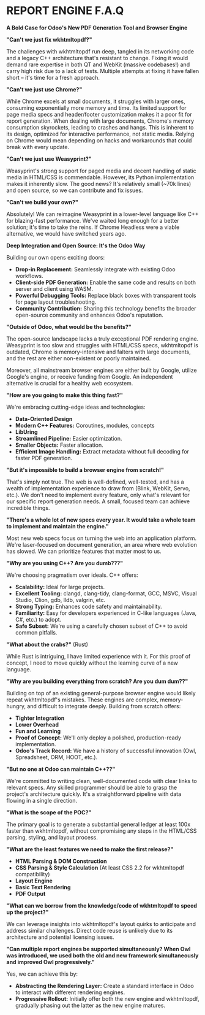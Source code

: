 # REPORT ENGINE F.A.Q

**A Bold Case for Odoo's New PDF Generation Tool and Browser Engine**

**"Can't we just fix wkhtmltopdf?"**

The challenges with wkhtmltopdf run deep, tangled in its networking code and a legacy C++ architecture that's resistant to change.  Fixing it would demand rare expertise in both QT and WebKit (massive codebases!) and carry high risk due to a lack of tests.  Multiple attempts at fixing it have fallen short – it's time for a fresh approach.

**"Can't we just use Chrome?"**

While Chrome excels at small documents, it struggles with larger ones, consuming exponentially more memory and time. Its limited support for page media specs and header/footer customization makes it a poor fit for report generation. When dealing with large documents, Chrome's memory consumption skyrockets, leading to crashes and hangs.  This is inherent to its design, optimized for interactive performance, not static media. Relying on Chrome would mean depending on hacks and workarounds that could break with every update.

**"Can't we just use Weasyprint?"**

Weasyprint's strong support for paged media and decent handling of static media in HTML/CSS is commendable.  However, its Python implementation makes it inherently slow.  The good news?  It's relatively small (~70k lines) and open source, so we can contribute and fix issues.

**"Can't we build your own?"**

Absolutely!  We can reimagine Weasyprint in a lower-level language like C++ for blazing-fast performance.  We've waited long enough for a better solution; it's time to take the reins. If Chrome Headless were a viable alternative, we would have switched years ago.

**Deep Integration and Open Source: It's the Odoo Way**

Building our own opens exciting doors:

* **Drop-in Replacement:** Seamlessly integrate with existing Odoo workflows.
* **Client-side PDF Generation:**  Enable the same code and results on both server and client using WASM.
* **Powerful Debugging Tools:**  Replace black boxes with transparent tools for page layout troubleshooting.
* **Community Contribution:**  Sharing this technology benefits the broader open-source community and enhances Odoo's reputation.

**"Outside of Odoo, what would be the benefits?"**

The open-source landscape lacks a truly exceptional PDF rendering engine. Weasyprint is too slow and struggles with HTML/CSS specs, wkhtmltopdf is outdated, Chrome is memory-intensive and falters with large documents, and the rest are either non-existent or poorly maintained. 

Moreover, all mainstream browser engines are either built by Google, utilize Google's engine, or receive funding from Google.  An independent alternative is crucial for a healthy web ecosystem.

**"How are you going to make this thing fast?"**

We're embracing cutting-edge ideas and technologies:

* **Data-Oriented Design**
* **Modern C++ Features:** Coroutines, modules, concepts
* **LibUring**
* **Streamlined Pipeline:** Easier optimization.
* **Smaller Objects:** Faster allocation.
* **Efficient Image Handling:** Extract metadata without full decoding for faster PDF generation.

**"But it's impossible to build a browser engine from scratch!"**

That's simply not true.  The web is well-defined, well-tested, and has a wealth of implementation experience to draw from (Blink, WebKit, Servo, etc.). We don't need to implement every feature, only what's relevant for our specific report generation needs.  A small, focused team can achieve incredible things.

**"There's a whole lot of new specs every year. It would take a whole team to implement and maintain the engine."**

Most new web specs focus on turning the web into an application platform.  We're laser-focused on document generation, an area where web evolution has slowed. We can prioritize features that matter most to us.

**"Why are you using C++? Are you dumb???"**

We're choosing pragmatism over ideals. C++ offers:

* **Scalability:**  Ideal for large projects.
* **Excellent Tooling:**  clangd, clang-tidy, clang-format, GCC, MSVC, Visual Studio, Clion, gdb, lldb, valgrin, etc.
* **Strong Typing:**  Enhances code safety and maintainability.
* **Familiarity:**  Easy for developers experienced in C-like languages (Java, C#, etc.) to adopt.
* **Safe Subset:**  We're using a carefully chosen subset of C++ to avoid common pitfalls.

**"What about the crabs?"** (Rust)

While Rust is intriguing, I have limited experience with it.  For this proof of concept, I need to move quickly without the learning curve of a new language.

**"Why are you building everything from scratch? Are you dum dum??"**

Building on top of an existing general-purpose browser engine would likely repeat wkhtmltopdf's mistakes.  These engines are complex, memory-hungry, and difficult to integrate deeply.  Building from scratch offers:

* **Tighter Integration**
* **Lower Overhead**
* **Fun and Learning**
* **Proof of Concept:**  We'll only deploy a polished, production-ready implementation.
* **Odoo's Track Record:**  We have a history of successful innovation (Owl, Spreadsheet, ORM, HOOT, etc.).

**"But no one at Odoo can maintain C++??"**

We're committed to writing clean, well-documented code with clear links to relevant specs. Any skilled programmer should be able to grasp the project's architecture quickly. It's a straightforward pipeline with data flowing in a single direction.

**"What is the scope of the POC?"**

The primary goal is to generate a substantial general ledger at least 100x faster than wkhtmltopdf, without compromising any steps in the HTML/CSS parsing, styling, and layout process.

**"What are the least features we need to make the first release?"**

* **HTML Parsing & DOM Construction**
* **CSS Parsing & Style Calculation** (At least CSS 2.2 for wkhtmltopdf compatibility)
* **Layout Engine**
* **Basic Text Rendering**
* **PDF Output**

**"What can we borrow from the knowledge/code of wkhtmltopdf to speed up the project?"**

We can leverage insights into wkhtmltopdf's layout quirks to anticipate and address similar challenges.  Direct code reuse is unlikely due to its architecture and potential licensing issues.

**"Can multiple report engines be supported simultaneously? When Owl was introduced, we used both the old and new framework simultaneously and improved Owl progressively."**

Yes, we can achieve this by:

* **Abstracting the Rendering Layer:** Create a standard interface in Odoo to interact with different rendering engines.
* **Progressive Rollout:** Initially offer both the new engine and wkhtmltopdf, gradually phasing out the latter as the new engine matures.

